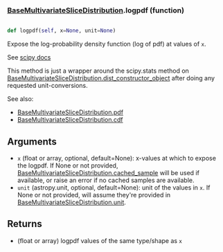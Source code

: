 ### [BaseMultivariateSliceDistribution](BaseMultivariateSliceDistribution.md).logpdf (function)


```py

def logpdf(self, x=None, unit=None)

```



Expose the log-probability density function (log of pdf) at values of `x`.

See [scipy docs](https://docs.scipy.org/doc/scipy/reference/generated/scipy.stats.rv_continuous.logpdf.html)

This method is just a wrapper around the scipy.stats method on
[BaseMultivariateSliceDistribution.dist_constructor_object](BaseMultivariateSliceDistribution.dist_constructor_object.md) after doing any requested unit-conversions.

See also:
* [BaseMultivariateSliceDistribution.pdf](BaseMultivariateSliceDistribution.pdf.md)
* [BaseMultivariateSliceDistribution.cdf](BaseMultivariateSliceDistribution.cdf.md)

Arguments
----------
* `x` (float or array, optional, default=None): x-values at which to
    expose the logpdf.  If None or not provided, [BaseMultivariateSliceDistribution.cached_sample](BaseMultivariateSliceDistribution.cached_sample.md)
    will be used if available, or raise an error if no cached samples
    are available.
* `unit` (astropy.unit, optional, default=None): unit of the values
    in `x`.  If None or not provided, will assume they're provided in
    [BaseMultivariateSliceDistribution.unit](BaseMultivariateSliceDistribution.unit.md).

Returns
---------
* (float or array) logpdf values of the same type/shape as `x`

